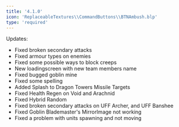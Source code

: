 ```yaml
---
title: '4.1.0'
icon: 'ReplaceableTextures\\CommandButtons\\BTNAmbush.blp'
type: 'required'
---
```



Updates:
 - Fixed broken secondary attacks
 - Fixed armour types on enemies
 - Fixed some possible ways to block creeps
 - New loadingscreen with new team members name
 - Fixed bugged goblin mine
 - Fixed some spelling
 - Added Splash to Dragon Towers Missile Targets
 - Fixed Health Regen on Void and Arachnid
 - Fixed Hybrid Random
 - Fixed broken secondary attacks on UFF Archer, and UFF Banshee
 - Fixed Goblin Blademaster's MirrorImage not working
 - Fixed a problem with units spawning and not moving
